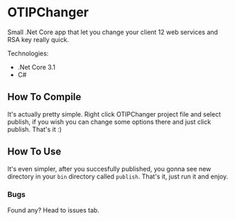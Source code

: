 # OTIPChanger

Small .Net Core app that let you change your client 12 web services and RSA key really quick.

Technologies:
  - .Net Core 3.1
  - C#

## How To Compile
It's actually pretty simple.
Right click OTIPChanger project file and select publish, if you wish you can change some options there and just click publish.
That's it :)

## How To Use
It's even simpler, after you succesfully published, you gonna see new directory in your `bin` directory called `publish`.
That's it, just run it and enjoy.

### Bugs
Found any? Head to issues tab.
